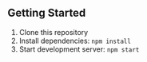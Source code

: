 ## Getting Started

1. Clone this repository
2. Install dependencies: `npm install`
3. Start development server: `npm start`
